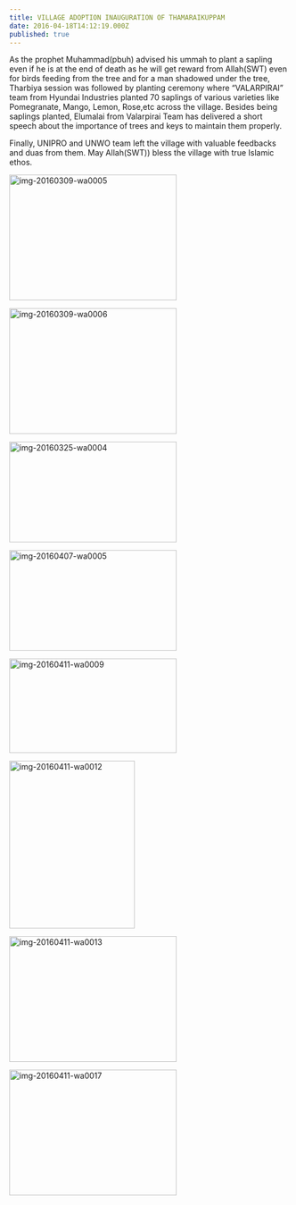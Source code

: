 ```yaml
---
title: VILLAGE ADOPTION INAUGURATION OF THAMARAIKUPPAM
date: 2016-04-18T14:12:19.000Z
published: true
---
```


<p>As the prophet Muhammad(pbuh) advised his ummah to plant a sapling even if he is at the end of death as he will get reward from Allah(SWT) even for birds feeding from the tree and for a man shadowed under the tree, Tharbiya session was followed by planting ceremony where “VALARPIRAI” team from Hyundai Industries planted 70 saplings of various varieties like Pomegranate, Mango, Lemon, Rose,etc  across the village. Besides being saplings planted, Elumalai from Valarpirai Team has delivered a short speech about the importance of trees and keys to maintain them properly.</p>
<p>Finally, UNIPRO and UNWO team left the village with valuable feedbacks and duas from them. May Allah(SWT)) bless the village with true Islamic ethos.</p>
<p><img src="http://uni-pro.org/wp-content/uploads/2016/11/IMG-20160309-WA0005-300x225.jpg" alt="img-20160309-wa0005" width="300" height="225" class="alignnone size-medium wp-image-171" srcset="http://uni-pro.org/wp-content/uploads/2016/11/IMG-20160309-WA0005-300x225.jpg 300w, http://uni-pro.org/wp-content/uploads/2016/11/IMG-20160309-WA0005-768x576.jpg 768w, http://uni-pro.org/wp-content/uploads/2016/11/IMG-20160309-WA0005-1024x768.jpg 1024w, http://uni-pro.org/wp-content/uploads/2016/11/IMG-20160309-WA0005.jpg 1296w" sizes="(max-width: 300px) 100vw, 300px"></p>
<p><img src="http://uni-pro.org/wp-content/uploads/2016/11/IMG-20160309-WA0006-300x225.jpg" alt="img-20160309-wa0006" width="300" height="225" class="alignnone size-medium wp-image-172" srcset="http://uni-pro.org/wp-content/uploads/2016/11/IMG-20160309-WA0006-300x225.jpg 300w, http://uni-pro.org/wp-content/uploads/2016/11/IMG-20160309-WA0006-768x576.jpg 768w, http://uni-pro.org/wp-content/uploads/2016/11/IMG-20160309-WA0006-1024x768.jpg 1024w, http://uni-pro.org/wp-content/uploads/2016/11/IMG-20160309-WA0006.jpg 1296w" sizes="(max-width: 300px) 100vw, 300px"></p>
<p><img src="http://uni-pro.org/wp-content/uploads/2016/11/IMG-20160325-WA0004-300x180.jpg" alt="img-20160325-wa0004" width="300" height="180" class="alignnone size-medium wp-image-173" srcset="http://uni-pro.org/wp-content/uploads/2016/11/IMG-20160325-WA0004-300x180.jpg 300w, http://uni-pro.org/wp-content/uploads/2016/11/IMG-20160325-WA0004-768x462.jpg 768w, http://uni-pro.org/wp-content/uploads/2016/11/IMG-20160325-WA0004-1024x616.jpg 1024w, http://uni-pro.org/wp-content/uploads/2016/11/IMG-20160325-WA0004.jpg 1280w" sizes="(max-width: 300px) 100vw, 300px"></p>
<p><img src="http://uni-pro.org/wp-content/uploads/2016/11/IMG-20160407-WA0005-300x180.jpg" alt="img-20160407-wa0005" width="300" height="180" class="alignnone size-medium wp-image-174" srcset="http://uni-pro.org/wp-content/uploads/2016/11/IMG-20160407-WA0005-300x180.jpg 300w, http://uni-pro.org/wp-content/uploads/2016/11/IMG-20160407-WA0005-768x462.jpg 768w, http://uni-pro.org/wp-content/uploads/2016/11/IMG-20160407-WA0005-1024x616.jpg 1024w, http://uni-pro.org/wp-content/uploads/2016/11/IMG-20160407-WA0005.jpg 1280w" sizes="(max-width: 300px) 100vw, 300px"></p>
<p><img src="http://uni-pro.org/wp-content/uploads/2016/11/IMG-20160411-WA0009-1-300x169.jpg" alt="img-20160411-wa0009" width="300" height="169" class="alignnone size-medium wp-image-175" srcset="http://uni-pro.org/wp-content/uploads/2016/11/IMG-20160411-WA0009-1-300x169.jpg 300w, http://uni-pro.org/wp-content/uploads/2016/11/IMG-20160411-WA0009-1-768x432.jpg 768w, http://uni-pro.org/wp-content/uploads/2016/11/IMG-20160411-WA0009-1-1024x576.jpg 1024w, http://uni-pro.org/wp-content/uploads/2016/11/IMG-20160411-WA0009-1.jpg 1280w" sizes="(max-width: 300px) 100vw, 300px"></p>
<p><img src="http://uni-pro.org/wp-content/uploads/2016/11/IMG-20160411-WA0012-225x300.jpg" alt="img-20160411-wa0012" width="225" height="300" class="alignnone size-medium wp-image-176" srcset="http://uni-pro.org/wp-content/uploads/2016/11/IMG-20160411-WA0012-225x300.jpg 225w, http://uni-pro.org/wp-content/uploads/2016/11/IMG-20160411-WA0012-768x1024.jpg 768w, http://uni-pro.org/wp-content/uploads/2016/11/IMG-20160411-WA0012.jpg 960w" sizes="(max-width: 225px) 100vw, 225px"></p>
<p><img src="http://uni-pro.org/wp-content/uploads/2016/11/IMG-20160411-WA0013-300x225.jpg" alt="img-20160411-wa0013" width="300" height="225" class="alignnone size-medium wp-image-177" srcset="http://uni-pro.org/wp-content/uploads/2016/11/IMG-20160411-WA0013-300x225.jpg 300w, http://uni-pro.org/wp-content/uploads/2016/11/IMG-20160411-WA0013-768x576.jpg 768w, http://uni-pro.org/wp-content/uploads/2016/11/IMG-20160411-WA0013-1024x768.jpg 1024w, http://uni-pro.org/wp-content/uploads/2016/11/IMG-20160411-WA0013.jpg 1280w" sizes="(max-width: 300px) 100vw, 300px"></p>
<p><img src="http://uni-pro.org/wp-content/uploads/2016/11/IMG-20160411-WA0017-300x225.jpg" alt="img-20160411-wa0017" width="300" height="225" class="alignnone size-medium wp-image-178" srcset="http://uni-pro.org/wp-content/uploads/2016/11/IMG-20160411-WA0017-300x225.jpg 300w, http://uni-pro.org/wp-content/uploads/2016/11/IMG-20160411-WA0017-768x576.jpg 768w, http://uni-pro.org/wp-content/uploads/2016/11/IMG-20160411-WA0017-1024x768.jpg 1024w, http://uni-pro.org/wp-content/uploads/2016/11/IMG-20160411-WA0017.jpg 1280w" sizes="(max-width: 300px) 100vw, 300px"></p>
